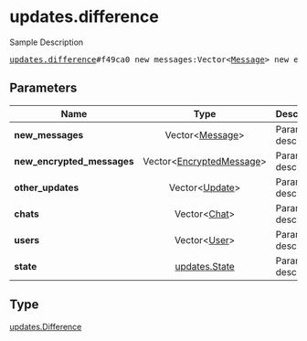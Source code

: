 # updates.difference

Sample Description

<pre>
<a href="../constructor/updates.difference.md">updates.difference</a>#f49ca0 new_messages:Vector&lt;<a href="../type/Message.md">Message</a>&gt; new_encrypted_messages:Vector&lt;<a href="../type/EncryptedMessage.md">EncryptedMessage</a>&gt; other_updates:Vector&lt;<a href="../type/Update.md">Update</a>&gt; chats:Vector&lt;<a href="../type/Chat.md">Chat</a>&gt; users:Vector&lt;<a href="../type/User.md">User</a>&gt; state:<a href="../type/updates.State.md">updates.State</a> = <a href="../type/updates.Difference.md">updates.Difference</a>;
</pre>
## Parameters

| Name | Type | Description |
|------|:----:|-------------|
| **new_messages** | Vector&lt;<a href="../type/Message.md">Message</a>&gt; | Param description |
| **new_encrypted_messages** | Vector&lt;<a href="../type/EncryptedMessage.md">EncryptedMessage</a>&gt; | Param description |
| **other_updates** | Vector&lt;<a href="../type/Update.md">Update</a>&gt; | Param description |
| **chats** | Vector&lt;<a href="../type/Chat.md">Chat</a>&gt; | Param description |
| **users** | Vector&lt;<a href="../type/User.md">User</a>&gt; | Param description |
| **state** | <a href="../type/updates.State.md">updates.State</a> | Param description |

## Type

<a href="../type/updates.Difference.md">updates.Difference</a>
